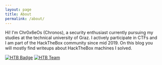 ```yaml
---
layout: page
title: About
permalink: /about/
---
```


Hi!
I'm Chr0x6eOs (Chronos), a security enthusiast currently pursuing my studies at the technical university of Graz. I actively participate in CTFs and I am part of the HackTheBox community since mid 2019. On this blog you will mostly find writeups about HackTheBox machines I solved.

[![HTB Badge][image]](https://www.hackthebox.eu/home/users/profile/134448) [![HTB Team][team]](https://www.hackthebox.eu/home/teams/profile/2538)

[image]: http://www.hackthebox.eu/badge/image/134448
[team]: https://www.hackthebox.eu/badge/team/image/2538
